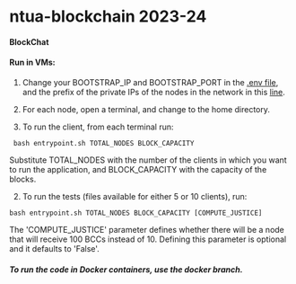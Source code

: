# ntua-blockchain 2023-24

<!-- <p align="center">
  <img src="./images/logo.png" max-width="50%" />
</p> -->

#### BlockChat


#### Run in VMs:

1. Change your BOOTSTRAP_IP and BOOTSTRAP_PORT in the [.env file](https://github.com/tomkosm/ntua-blockchain/blob/main/src/.env), and the prefix of the private IPs of the nodes in the network in this [line](https://github.com/tomkosm/ntua-blockchain/blob/main/src/wserve.py#L23).

2. For each node, open a terminal, and change to the home directory.

3. To run the client, from each terminal run:

```  bash entrypoint.sh TOTAL_NODES BLOCK_CAPACITY ```

Substitute TOTAL_NODES with the number of the clients in which you want to run the application, and BLOCK_CAPACITY with the capacity of the blocks.

2. To run the tests (files available for either 5 or 10 clients), run:

``` bash entrypoint.sh TOTAL_NODES BLOCK_CAPACITY [COMPUTE_JUSTICE] ```

The 'COMPUTE_JUSTICE' parameter defines whether there will be a node that will receive 100 BCCs instead of 10. Defining this parameter is optional and it defaults to 'False'.


##### To run the code in Docker containers, use the docker branch.
